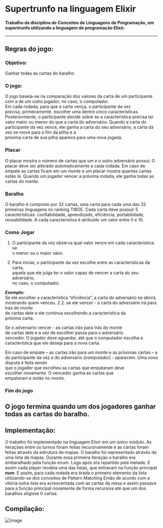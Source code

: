 # Supertrunfo na linguagem Elixir
#### Trabalho da disciplina de Conceitos de Linguagens de Programação, um supertrunfo utilizando a linguagem de programação Elixir.

----
## Regras do jogo:
### Objetivo: 

Ganhar todas as cartas do baralho

### O jogo:

O	 jogo	 baseia-se na	 comparação	 dos	 valores	 da carta	 de	 um	
participante com	 a	 de	 um	 outro jogador,	 no	 caso,	 o	 computador.	
Em	 cada	 rodada,	 para	 que	 a	 carta	 vença,	 o	 participante	 da	 vez	
precisa,	primeiramente, escolher	uma dentre	cinco	características.	
Posteriormente,	 o	 participante	 decide sobre se a	 característica	
precisa	 ter	 valor	 maior	 ou	 menor	 do	 que	 a	 carta	 do adversário.
Quando	a carta	do	participante	da	vez	vence,	ele ganha	a	carta	do
seu adversário,	 a	 carta	 da	 vez	 se	 move	 para	 o	 fim	 da	 pilha e	 a	
próxima	carta	de	sua	pilha	aparece	para	uma	nova	jogada.

### Placar

O	placar	mostra	o	número	de	cartas	que	um e	o	outro adversário possui.	O	
placar	 deve ser alterado	 automaticamente	 a	 cada	 rodada. Em	 caso	 de	
empate	as	cartas	ficam	em	um monte	e	um	placar	mostra	quantas	cartas	
estão	lá.	Quando	um	jogador	vencer	a	próxima	rodada,	ele	ganha	todas	as	
cartas	do	monte.

### Baralho

O	 baralho	 é	 composto	 por	 32	 cartas,	 uma	 carta	 para	 cada	 uma	 das	 32	
primeiras	 linguagens	 no	 ranking	 TIBOE.	 Cada	 carta	 deve	 possuir	 5	
características:	 confiabilidade,	 aprendizado,	 eficiência,	 portabilidade,	
reusabilidade.	A	cada característica	é	atribuído um	valor	entre	0	e	10.

### Como Jogar
1. O	participante	da	vez	observa qual	valor	vence	em	cada	característica:	se	
o	menor	ou	o	maior	valor.

2. Para	iniciar,	o	participante	da	vez	escolhe entre	as	características da	carta,	
aquela	que	ele julga	ter	o	valor	capaz	de	vencer	a carta do seu adversário,	
no	caso,	o	computador.

***Exemplo:***	 
Se	 ele escolher	 a	 característica “eficiência”,	 a carta do
adversário se	abrirá,	mostrando	quem	venceu.
2.2. se	ele	vencer	- a carta do adversário irá para	trás	do	monte	
de	cartas	dele e	ele continua	escolhendo	a	característica da	
próxima	carta.

Se	o	adversário vencer	- as	 cartas	irão	 para	 trás	 do	monte	
de	cartas	dele	e	a	 vez	de	escolher	passa	para o	adversário	
vencedor.	O	jogador	deve	aguardar,	até	 que	 o computador
escolha	a	característica	que	ele	deseja	para	a	nova	carta.

Em	 caso	 de	 empate	 – as cartas	 irão	 para	 um monte	 e	 as	
próximas	cartas	– a	do	participante da	vez	e	do adversário
(computador) - aparecem.	Uma	 nova	 disputa	é	 feita	 sendo	
que	o	jogador	que	escolheu	as	cartas	que	empataram	deve	
escolher	 novamente.	 O	 vencedor	 ganha	 as	 cartas	 que	
empataram	e	estão	no	monte.

### Fim do jogo

O	 jogo	 termina	 quando	 um	 dos	 jogadores	 ganhar	 todas	 as	 cartas	 do	
baralho.
----
## Implementação:

O trabalho foi implementado na linguagem Elixir em um único módulo.
As iterações entre os turnos foram feitas recursivamente e as cartas foram feitas através da estrutura de mapas.
O baralho foi representado através de uma lista de mapas. 
Durante essa primeira iteração o baralho era embaralhado pela função enum.
Logo após era repartido pela metade.
E assim cada player recebia uma das listas, que entravam na função principal ***num***.
E assim, para cada rodada era tirada o primeiro elemento da lista utilizando-se dos conceitos de Pattern Matching
Então de acordo com a vitória outra lista era acrescentada com as cartas da mesa e assim passava para a função principal novamente
de forma recursiva até que um dos baralhos atigisse 0 cartas.


## Compilação:

![image](https://user-images.githubusercontent.com/50743654/70383107-13931480-1947-11ea-900c-78d8baf174be.png)

